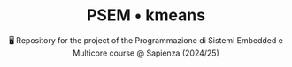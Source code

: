 <h1 align="center">PSEM • kmeans</h1>
<p align="center">🖥️ Repository for the project of the Programmazione di Sistemi Embedded e Multicore course @ Sapienza (2024/25)</p>
